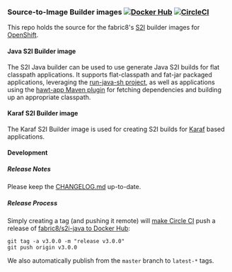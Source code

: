 ### Source-to-Image Builder images [![Docker Hub](https://img.shields.io/docker/pulls/fabric8/s2i-java.svg?style=for-the-badge)](https://hub.docker.com/r/fabric8/s2i-java/) [![CircleCI](https://circleci.com/gh/fabric8io-images/s2i.svg?style=svg)](https://circleci.com/gh/fabric8io-images/s2i) 

This repo holds the source for the fabric8's
[S2I](https://docs.openshift.com/enterprise/3.0/creating_images/s2i.html)
builder images for [OpenShift](http://www.openshift.com).


#### Java S2I Builder image

The S2I Java builder can be used to use generate Java S2I builds for
flat classpath applications. It supports flat-classpath and fat-jar packaged applications, leveraging the [run-java-sh project](https://github.com/fabric8io/run-java-sh),
as well as applications using the [hawt-app Maven plugin](https://github.com/fabric8io/fabric8/tree/master/hawt-app-maven-plugin)
for fetching dependencies and building up an appropriate classpath.

#### Karaf S2I Builder image

The Karaf S2I Builder image is used for creating S2I builds for
[Karaf](http://karaf.apache.org/) based applications.


#### Development

##### Release Notes

Please keep the [CHANGELOG.md](CHANGELOG.md) up-to-date.

##### Release Process

Simply creating a tag (and pushing it remote) will [make Circle CI](.circleci/config.yml)
push a release of [fabric8/s2i-java to Docker Hub](https://hub.docker.com/r/fabric8/s2i-java/):

    git tag -a v3.0.0 -m "release v3.0.0"
    git push origin v3.0.0

We also automatically publish from the `master` branch to `latest-*` tags.
